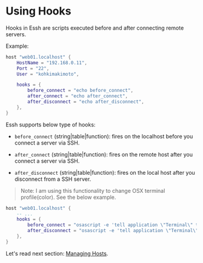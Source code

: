 # Using Hooks

Hooks in Essh are scripts executed before and after connecting remote servers.

Example:

```lua
host "web01.localhost" {
    HostName = "192.168.0.11",
    Port = "22",
    User = "kohkimakimoto",

    hooks = {
        before_connect = "echo before_connect",
        after_connect = "echo after_connect",
        after_disconnect = "echo after_disconnect",
    },
}
```

Essh supports below type of hooks:

* `before_connect` (string|table|function): fires on the localhost before you connect a server via SSH.

* `after_connect` (string|table|function): fires on the remote host after you connect a server via SSH.

* `after_disconnect` (string|table|function): fires on the local host after you disconnect from a SSH server.

> Note: I am using this functionality to change OSX terminal profile(color). See the below example.

```lua
host "web01.localhost" {
    -- ...
    hooks = {
        before_connect = "osascript -e 'tell application \"Terminal\" to set current settings of first window to settings set \"Blue Profile\"'",
        after_disconnect = "osascript -e 'tell application \"Terminal\" to set current settings of first window to settings set \"Normal Profile\"'",
    },
}
```

Let's read next section: [Managing Hosts](getting-started_managing-hosts.md).

